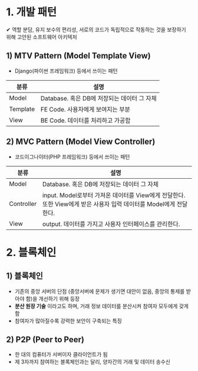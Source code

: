 # 1. 개발 패턴

✔ 역할 분담, 유지 보수의 편리성, 서로의 코드가 독립적으로 작동하는 것을 보장하기 위해 고안된 소프트웨어 아키텍처

## 1) MTV Pattern (Model Template View)

- Django(파이썬 프레임워크) 등에서 쓰이는 패턴

| 분류     | 설명                                        |
| -------- | ------------------------------------------- |
| Model    | Database. 혹은 DB에 저장되는 데이터 그 자체 |
| Template | FE Code. 사용자에게 보여지는 부분           |
| View     | BE Code. 데이터를 처리하고 가공함           |

## 2) MVC Pattern (Model View Controller)

- 코드이그나이터(PHP 프레임워크) 등에서 쓰이는 패턴

| 분류       | 설명                                                                                                              |
| ---------- | ----------------------------------------------------------------------------------------------------------------- |
| Model      | Database. 혹은 DB에 저장되는 데이터 그 자체                                                                       |
| Controller | input. Model로부터 가져온 데이터를 View에게 전달한다. 또한 View에게 받은 사용자 입력 데이터를 Model에게 전달한다. |
| View       | output. 데이터를 가지고 사용자 인터페이스를 관리한다.                                                             |

# 2. 블록체인

## 1) 블록체인

- 기존의 중앙 서버의 단점 (중앙서버에 문제가 생기면 대안이 없음, 중앙의 통제를 받아야 함)을 개선하기 위해 등장
- **분산 원장 기술** 이라고도 하며, 거래 정보 데이터를 분산시켜 참여자 모두에게 갖게 함
- 참여자가 많아질수록 강력한 보안이 구축되는 특징

## 2) P2P (Peer to Peer)

- 한 대의 컴퓨터가 서버이자 클라이언트가 됨
- 제 3자까지 참여하는 블록체인과는 달리, 양자간의 거래 및 데이터 송수신
